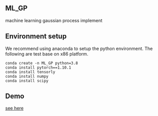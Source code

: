 ## ML_GP

machine learning gaussian process implement



## Environment setup

We recommend using anaconda to setup the python environment. The following are test base on x86 platform.

```
conda create -n ML_GP python=3.8
conda install pytorch==1.10.1
conda install tensorly
conda install numpy
conda install scipy
```



## Demo

[see here](./demo)
